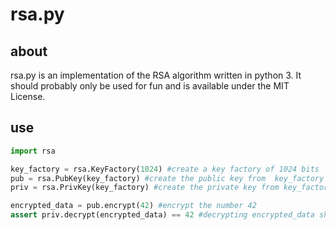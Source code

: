 # rsa.py

## about

rsa.py is an implementation of the RSA algorithm written in python 3. It should probably only be used for fun and is available under the MIT License.

## use

````python
import rsa

key_factory = rsa.KeyFactory(1024) #create a key factory of 1024 bits
pub = rsa.PubKey(key_factory) #create the public key from  key_factory
priv = rsa.PrivKey(key_factory) #create the private key from key_factory

encrypted_data = pub.encrypt(42) #encrypt the number 42
assert priv.decrypt(encrypted_data) == 42 #decrypting encrypted_data should give you 42
````
